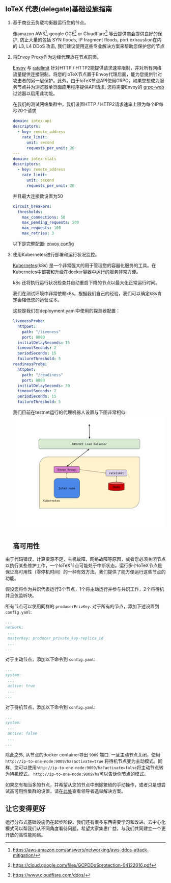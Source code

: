 ## IoTeX 代表(delegate)基础设施指南

1. 基于商业云负载均衡器运行您的节点。

   像amazon AWS[^1], google GCE[^2] or Cloudflare[^3] 等云提供商会提供良好的保护, 防止大量的包括 SYN floods, IP fragment floods, port exhaustion在内的 L3, L4 DDoS 攻击, 我们建议使用这些专业解决方案来帮助您保护您的节点

2. 将Envoy Proxy作为边缘代理放在节点前面。

   [Envoy](https://www.envoyproxy.io/) 与 [ratelimit](https://github.com/lyft/ratelimit) 针对HTTP / HTTP2能提供请求速率限制，并对所有网络流量提供连接限制。将您的IoTeX节点置于Envoy代理后面，能为您提供针对攻击者的另一层保护。此外，由于IoTeX节点API使用GRPC，如果您想成为服务节点并为浏览器单页面应用程序提供API请求, 您将需要Envoy的 [grpc-web](https://github.com/grpc/grpc-web) 过滤器以启用此功能。

   在我们的测试网络集群中，我们设置HTTP / HTTP2请求速率上限为每个IP每秒20个请求

   ```yaml
   domain: iotex-api
   descriptors:
     - key: remote_address
       rate_limit:
         unit: second
         requests_per_unit: 20
   ---
   domain: iotex-stats
   descriptors:
     - key: remote_address
       rate_limit:
         unit: second
         requests_per_unit: 20
   ```

   并且最大连接数设置为50

   ```yaml
   circuit_breakers:
     thresholds:
       max_connections: 50
       max_pending_requests: 500
       max_requests: 100
       max_retries: 3
   ```

   

   以下是完整配置: [envoy config](https://gist.github.com/yutongp/c61292bf5c9c6e3058df96989365cb0c)

3. 使用Kubernetes进行部署和运行状况监控。

   [Kubernetes](https://kubernetes.io)(k8s) 是一个非常强大的用于管理您的容器化服务的工具。在Kubernetes中部署和升级在docker容器中运行的服务非常方便。

   k8s 还将执行运行状况检查并自动重启下降的节点以最大化正常运行时间。

   我们在测试环境中非常依赖k8s。根据我们自己的经验，我们可以确定k8s肯定会降低您的运营成本。


   这些是我们在deployment.yaml中使用的探测器配置：
   
   ```yaml
   livenessProbe:
     httpGet:
       path: "/liveness"
       port: 8080
     initialDelaySeconds: 15
     timeoutSeconds: 2
     periodSeconds: 15
     failureThreshold: 5
   readinessProbe:
     httpGet:
       path: "/readiness"
       port: 8080
     initialDelaySeconds: 30
     timeoutSeconds: 2
     periodSeconds: 15
     failureThreshold: 5
   ```

   我们目前在testnet运行的代理机器人设置与下图非常相似:![infra](infra.png?raw=true)
   
   ## 高可用性

 由于代码错误，计算资源不足，主机故障，网络故障等原因，或者您必须关闭节点以执行某些维护工作，一个IoTeX节点可能处于中断状态。运行多个IoTeX节点是保证高可用性（零停机时间）的一种有效方法。我们提供了能方便运行这些节点的功能。
 
 假设您将作为共识代表运行3个节点，1个将主动运行并参与共识工作，2个将待机并且仅监听块。
 
 所有节点可以使用同样的 `producerPrivKey`. 对于所有的节点，添加下述设置到 `config.yaml`:

 ```yaml
...
network:
  ...
  masterKey: producer_private_key-replica_id
  ...
...
```

 对于主动节点，添加以下命令到 `config.yaml`:

 ```yaml
...
system:
  ...
  active: true
  ...
...
```

 对于待机节点，添加以下命令到 `config.yaml`: 

 ```yaml
...
system:
  ...
  active: false
  ...
...
```

 除此之外, 从节点的docker container导出 `9009` 端口. 一旦主动节点关闭，使用`http://ip-to-one-node:9009/ha?activate=true` 将待机节点变为主动模式。同样，您可以使用`http://ip-to-one-node:9009/ha?activate=false`将主动节点转为待机模式。 `http://ip-to-one-node:9009/ha`可以告诉你节点的模式。

 如果您有相当多的节点，并希望从您的节点中删除繁琐的手动操作，或者只是想尝试高可用性集群的设置，请在[此处](https://github.com/zjshen14/iotex-leader-election)查看领导者选举解决方案。
 
## 让它变得更好
   运行分布式基础设施仍在起步阶段，我们还有很多东西需要学习和改进。去中心化模式可以帮我们从不同角度看待问题，希望大家集思广益，与我们共同建立一个更开放的高性能网络。


[^1]: https://aws.amazon.com/answers/networking/aws-ddos-attack-mitigation/
[^2]: https://cloud.google.com/files/GCPDDoSprotection-04122016.pdf
[^3]: https://www.cloudflare.com/ddos/
